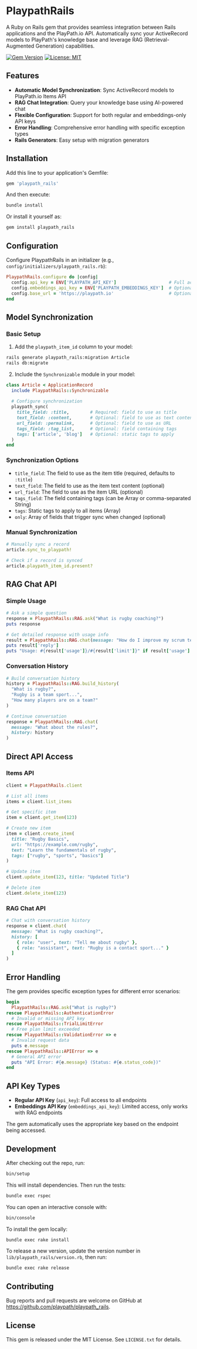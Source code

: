 <!--- @ playpath_rails README -->
# PlaypathRails

A Ruby on Rails gem that provides seamless integration between Rails applications and the PlayPath.io API. Automatically sync your ActiveRecord models to PlayPath's knowledge base and leverage RAG (Retrieval-Augmented Generation) capabilities.

[![Gem Version](https://badge.fury.io/rb/playpath_rails.svg)](https://badge.fury.io/rb/playpath_rails) [![License: MIT](https://img.shields.io/badge/License-MIT-yellow.svg)](https://opensource.org/licenses/MIT)

## Features

- **Automatic Model Synchronization**: Sync ActiveRecord models to PlayPath.io Items API
- **RAG Chat Integration**: Query your knowledge base using AI-powered chat
- **Flexible Configuration**: Support for both regular and embeddings-only API keys
- **Error Handling**: Comprehensive error handling with specific exception types
- **Rails Generators**: Easy setup with migration generators

## Installation

Add this line to your application's Gemfile:

```ruby
gem 'playpath_rails'
```

And then execute:

```bash
bundle install
```

Or install it yourself as:

```bash
gem install playpath_rails
```

## Configuration

Configure PlaypathRails in an initializer (e.g., `config/initializers/playpath_rails.rb`):

```ruby
PlaypathRails.configure do |config|
  config.api_key = ENV['PLAYPATH_API_KEY']                    # Full access API key
  config.embeddings_api_key = ENV['PLAYPATH_EMBEDDINGS_KEY']  # Optional: RAG-only key
  config.base_url = 'https://playpath.io'                     # Optional: custom base URL
end
```

## Model Synchronization

### Basic Setup

1. Add the `playpath_item_id` column to your model:

```bash
rails generate playpath_rails:migration Article
rails db:migrate
```

2. Include the `Synchronizable` module in your model:

```ruby
class Article < ApplicationRecord
  include PlaypathRails::Synchronizable
  
  # Configure synchronization
  playpath_sync(
    title_field: :title,        # Required: field to use as title
    text_field: :content,       # Optional: field to use as text content
    url_field: :permalink,      # Optional: field to use as URL
    tags_field: :tag_list,      # Optional: field containing tags
    tags: ['article', 'blog']   # Optional: static tags to apply
  )
end
```

### Synchronization Options

- `title_field`: The field to use as the item title (required, defaults to `:title`)
- `text_field`: The field to use as the item text content (optional)
- `url_field`: The field to use as the item URL (optional)
- `tags_field`: The field containing tags (can be Array or comma-separated String)
- `tags`: Static tags to apply to all items (Array)
- `only`: Array of fields that trigger sync when changed (optional)

### Manual Synchronization

```ruby
# Manually sync a record
article.sync_to_playpath!

# Check if a record is synced
article.playpath_item_id.present?
```

## RAG Chat API

### Simple Usage

```ruby
# Ask a simple question
response = PlaypathRails::RAG.ask("What is rugby coaching?")
puts response

# Get detailed response with usage info
result = PlaypathRails::RAG.chat(message: "How do I improve my scrum technique?")
puts result['reply']
puts "Usage: #{result['usage']}/#{result['limit']}" if result['usage']
```

### Conversation History

```ruby
# Build conversation history
history = PlaypathRails::RAG.build_history(
  "What is rugby?",
  "Rugby is a team sport...",
  "How many players are on a team?"
)

# Continue conversation
response = PlaypathRails::RAG.chat(
  message: "What about the rules?",
  history: history
)
```

## Direct API Access

### Items API

```ruby
client = PlaypathRails.client

# List all items
items = client.list_items

# Get specific item
item = client.get_item(123)

# Create new item
item = client.create_item(
  title: "Rugby Basics",
  url: "https://example.com/rugby",
  text: "Learn the fundamentals of rugby",
  tags: ["rugby", "sports", "basics"]
)

# Update item
client.update_item(123, title: "Updated Title")

# Delete item
client.delete_item(123)
```

### RAG Chat API

```ruby
# Chat with conversation history
response = client.chat(
  message: "What is rugby coaching?",
  history: [
    { role: "user", text: "Tell me about rugby" },
    { role: "assistant", text: "Rugby is a contact sport..." }
  ]
)
```

## Error Handling

The gem provides specific exception types for different error scenarios:

```ruby
begin
  PlaypathRails::RAG.ask("What is rugby?")
rescue PlaypathRails::AuthenticationError
  # Invalid or missing API key
rescue PlaypathRails::TrialLimitError
  # Free plan limit exceeded
rescue PlaypathRails::ValidationError => e
  # Invalid request data
  puts e.message
rescue PlaypathRails::APIError => e
  # General API error
  puts "API Error: #{e.message} (Status: #{e.status_code})"
end
```

## API Key Types

- **Regular API Key** (`api_key`): Full access to all endpoints
- **Embeddings API Key** (`embeddings_api_key`): Limited access, only works with RAG endpoints

The gem automatically uses the appropriate key based on the endpoint being accessed.

## Development

After checking out the repo, run:

```bash
bin/setup
```

This will install dependencies. Then run the tests:

```bash
bundle exec rspec
```

You can open an interactive console with:

```bash
bin/console
```

To install the gem locally:

```bash
bundle exec rake install
```

To release a new version, update the version number in `lib/playpath_rails/version.rb`, then run:

```bash
bundle exec rake release
```

## Contributing

Bug reports and pull requests are welcome on GitHub at https://github.com/playpath/playpath_rails.

## License

This gem is released under the MIT License. See `LICENSE.txt` for details.